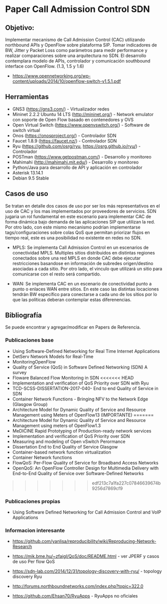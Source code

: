 # Paper Call Admission Control SDN

## Objetivo:

Implementar mecanismo de Call Admission Control (CAC) utilizando northbound APIs y OpenFlow sobre plataforma SIP. Tomar indicadores de BW, Jitter y Packet Loss como parámetros para medir performance y realizar comparaciones sobre una arquitectura no SDN. El desarrollo contemplara modelo de APIs, controlador y comunicación southbound interface con OpenFlow. (1.3, 1.5 y 1.6) 

- https://www.opennetworking.org/wp-content/uploads/2014/10/openflow-switch-v1.5.1.pdf

## Herramientas

- GNS3 (https://gns3.com/) - Virtualizador redes
- Mininet 2.2.2 Ubuntu 14 LTS (http://mininet.org/) - Network emulator con soporte de Open Flow basado en contenedores y OVS
- Open Virtual Switch (https://www.openvswitch.org/) - Software de switch virtual
- Onos (https://onosproject.org/) - Controlador SDN
- Faucet 1.8.9 (https://faucet.nz/) - Controlador SDN
- Ryu (https://github.com/osrg/ryu, https://osrg.github.io/ryu/) - Controlador
- POSTman (https://www.getpostman.com/) - Desarrollo y monitoreo
- Mahimahi (http://mahimahi.mit.edu/) - Desarrollo y monitoreo
- Python/Java para desarrollo de API y aplicación en controlador
- Asterisk 13.14.1
- Debian 9.5 Stable

## Casos de uso

Se tratan en detalle dos casos de uso por ser los más representativos en el uso de CAC y los mas implementados por proveedores de servicios. SDN jugaria un rol fundamental en este escenario para implementar CAC de forma dinámica bajo demanda de las aplicaciones SIP que utilizan la red. Por otro lado, con este mismo mecanismo podrían implementarse tags/configuraciones sobre colas QoS que permitan priorizar flujos en tiempo real, este es una posibilidad no existente en redes no SDN.

- MPLS: Se implementa Call Admission Control en un escenarios de conectividad MPLS. Multiples sitios distribuidos en distintas regiones conectados sobre una red MPLS en donde CAC debe ejecutar restricciones basandose en información de subredes origen/destino asociadas a cada sitio. Por otro lado, el vinculo que utilizará un sitio para comunicarse con el resto será compartido.

- WAN: Se implementa CAC en un escenario de conectividad punto a punto o enlaces WAN entre sitios. En este caso las distintas locaciones tendrán BW específico para conectarse a cada uno de los sitios por lo que las políticas deberan contemplar estas diferenencias.

## Bibliografía

Se puede encontrar y agregar/modificar en Papers de Referencia.

### Publicaciones base

- Using Software-Defined Networking for Real Time Internet Applications
- DetServ Network Models for Real-Time
- MonitoringOpenFlow
- Quality of Service (QoS) in Software Defined Networking (SDN) A survey
- Floware Balanced Flow Monitoring in SDN 
<<<<<<< HEAD
- Implementation and verification of QoS Priority over SDN with Ryu
- TCD-SCSS-DISSERTATION-2017-040- End to end Quality of Service in SDN
- Container Network Functions - Bringing NFV to the Network Edge (Glasgow Group)
- Architecture Model for Dynamic Quality of Service and Resource Management using Meters of OpenFlow13 (IMPORTANTE)
=======
- Architecture Model for Dynamic Quality of Service and Resource Management using meters of OpenFlow1.3
- MeDICINE Rapid Prototyping of Production-ready network services
- Implementation and verification of QoS Priority over SDN
- Measuring and modeling of Open vSwitch Perormance
- Dissertation End to End Quality of Service Glasgow
- Container-based network function virtualization
- Container Network functions
- FlowQoS: Per-Flow Quality of Service for Broadband Access Networks
- OpenQoS: An OpenFlow Controller Design for Multimedia Delivery with End-to-End Quality of Service over Software-Defined Networks
>>>>>>> edf213c7a1fa227c07846639674b9256d7869cf9

### Publicaciones propias

- Using Software Defined Networking for Call Admission Control and VoIP Applications

### Informacion interesante

- https://github.com/yanlisa/reproducibility/wiki/Reproducing-Network-Research

- https://mik.bme.hu/~zfaigl/QoS/doc/README.html - ver JPERF y casos de uso Per flow QoS 

- https://sdn-lab.com/2014/12/31/topology-discovery-with-ryu/ - topology discovery Ryu

- http://forums.northboundnetworks.com/index.php?topic=322.0

- https://github.com/Ehsan70/RyuApps - RyuApps no oficiales
